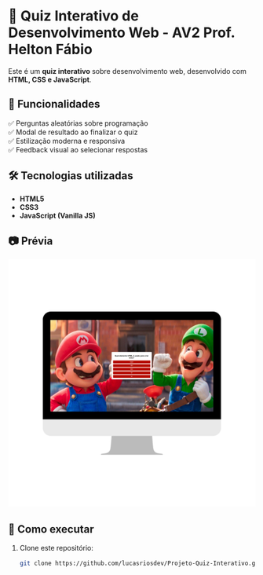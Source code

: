 # 🎯 Quiz Interativo de Desenvolvimento Web  - AV2 Prof. Helton Fábio

Este é um **quiz interativo** sobre desenvolvimento web, desenvolvido com **HTML, CSS e JavaScript**.  

## 🚀 Funcionalidades  

✅ Perguntas aleatórias sobre programação  
✅ Modal de resultado ao finalizar o quiz  
✅ Estilização moderna e responsiva  
✅ Feedback visual ao selecionar respostas  

## 🛠️ Tecnologias utilizadas  

- **HTML5**  
- **CSS3**  
- **JavaScript (Vanilla JS)**  

## 📷 Prévia  

<img src="https://github.com/lucasriosdev/Projeto-Quiz-Interativo/blob/main/image/Foto-Quiz.png?raw=true">  

## 📌 Como executar  

1. Clone este repositório:  
   ```bash
   git clone https://github.com/lucasriosdev/Projeto-Quiz-Interativo.git
